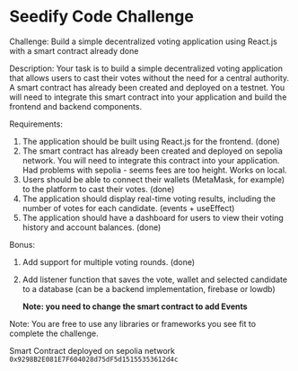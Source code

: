# Seedify Code Challenge

Challenge: Build a simple decentralized voting application using React.js with a smart contract already done

Description:
Your task is to build a simple decentralized voting application that allows users to cast their votes without the need for a central authority. A smart contract has already been created and deployed on a testnet. You will need to integrate this smart contract into your application and build the frontend and backend components.

Requirements:
1. The application should be built using React.js for the frontend. (done)
2. The smart contract has already been created and deployed on sepolia network. You will need to integrate this contract into your application.
 Had problems with sepolia - seems fees are too height. Works on local.
3. Users should be able to connect their wallets (MetaMask, for example) to the platform to cast their votes. (done)
4. The application should display real-time voting results, including the number of votes for each candidate. (events + useEffect)
5. The application should have a dashboard for users to view their voting history and account balances. (done)

Bonus:

1. Add support for multiple voting rounds. (done)
2. Add listener function that saves the vote, wallet and selected candidate to a database (can be a backend implementation, firebase or lowdb)
   
   **Note: you need to change the smart contract to add Events**

Note: You are free to use any libraries or frameworks you see fit to complete the challenge.

Smart Contract deployed on sepolia network `0x9298B2E081E7F604028d75dF5d15155353612d4c`
